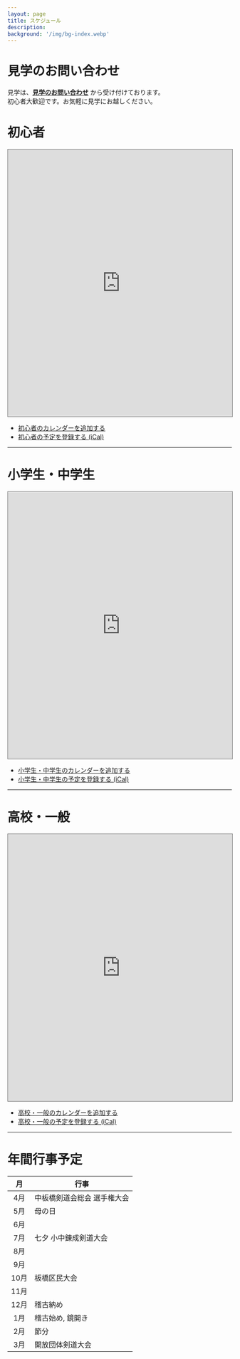 ```yaml
---
layout: page
title: スケジュール
description: 
background: '/img/bg-index.webp'
---
```


# 見学のお問い合わせ

見学は、**[見学のお問い合わせ](/contact)** から受け付けております。  
初心者大歓迎です。お気軽に見学にお越しください。

# 初心者

<iframe src="https://calendar.google.com/calendar/embed?height=600&wkst=1&ctz=Asia%2FTokyo&showPrint=0&src=NTA3MTdkZDIzNWNlMDI5ZjM3NWExNzBmY2RkYzNkZWU0YjNjMjNhZTIwYTg2NzYyYmQ0MDgwZTM3NGE3ODcyMEBncm91cC5jYWxlbmRhci5nb29nbGUuY29t&src=amEuamFwYW5lc2UjaG9saWRheUBncm91cC52LmNhbGVuZGFyLmdvb2dsZS5jb20&color=%237CB342&color=%23b90e28" style="border:solid 1px #777" width="100%" height="600" frameborder="0" scrolling="no"></iframe>

* <a href="https://calendar.google.com/calendar/u/0?cid=NTA3MTdkZDIzNWNlMDI5ZjM3NWExNzBmY2RkYzNkZWU0YjNjMjNhZTIwYTg2NzYyYmQ0MDgwZTM3NGE3ODcyMEBncm91cC5jYWxlbmRhci5nb29nbGUuY29t">初心者のカレンダーを追加する</a>
* <a href="https://calendar.google.com/calendar/ical/50717dd235ce029f375a170fcddc3dee4b3c23ae20a86762bd4080e374a78720%40group.calendar.google.com/public/basic.ics">初心者の予定を登録する (iCal)</a>

---- 

# 小学生・中学生

<iframe src="https://calendar.google.com/calendar/embed?height=600&wkst=1&ctz=Asia%2FTokyo&showPrint=0&src=YzE0NmQ4YzA3M2RhYjY4NWJhNzY1NDdmMGY2ODE2ZTc0OTliOWZhMzM2OGE0NmRjODk4MjkwN2UzNjExODNhNUBncm91cC5jYWxlbmRhci5nb29nbGUuY29t&src=amEuamFwYW5lc2UjaG9saWRheUBncm91cC52LmNhbGVuZGFyLmdvb2dsZS5jb20&color=%23F09300&color=%23b90e28" style="border:solid 1px #777" width="100%" height="600" frameborder="0" scrolling="no"></iframe>

* <a href="https://calendar.google.com/calendar/u/0?cid=YzE0NmQ4YzA3M2RhYjY4NWJhNzY1NDdmMGY2ODE2ZTc0OTliOWZhMzM2OGE0NmRjODk4MjkwN2UzNjExODNhNUBncm91cC5jYWxlbmRhci5nb29nbGUuY29t">小学生・中学生のカレンダーを追加する</a>
* <a href="https://calendar.google.com/calendar/ical/c146d8c073dab685ba76547f0f6816e7499b9fa3368a46dc8982907e361183a5%40group.calendar.google.com/public/basic.ics">小学生・中学生の予定を登録する (iCal)</a>

---- 

# 高校・一般

<iframe src="https://calendar.google.com/calendar/embed?height=600&wkst=1&ctz=Asia%2FTokyo&showPrint=0&src=MDNmOWJjMjY3MDJhMzY0MjY1YWExYmQ5OGM5OTE3MGUzNmQ1ODM2NmYzMGIwZGYwNjA2Y2E3Y2U2MDM4YWM5OEBncm91cC5jYWxlbmRhci5nb29nbGUuY29t&src=amEuamFwYW5lc2UjaG9saWRheUBncm91cC52LmNhbGVuZGFyLmdvb2dsZS5jb20&color=%237986CB&color=%23b90e28" style="border:solid 1px #777" width="100%" height="600" frameborder="0" scrolling="no"></iframe>

* <a href="https://calendar.google.com/calendar/u/0?cid=MDNmOWJjMjY3MDJhMzY0MjY1YWExYmQ5OGM5OTE3MGUzNmQ1ODM2NmYzMGIwZGYwNjA2Y2E3Y2U2MDM4YWM5OEBncm91cC5jYWxlbmRhci5nb29nbGUuY29t">高校・一般のカレンダーを追加する</a>
* <a href="https://calendar.google.com/calendar/ical/03f9bc26702a364265aa1bd98c99170e36d58366f30b0df0606ca7ce6038ac98%40group.calendar.google.com/public/basic.ics">高校・一般の予定を登録する (iCal)</a>

---- 

# 年間行事予定

|  月  | 行事                        |
|:----:|-----------------------------|
|  4月 | 中板橋剣道会総会 選手権大会 |
|  5月 | 母の日                      |
|  6月 |                             |
|  7月 | 七夕 小中錬成剣道大会       |
|  8月 |                             |
|  9月 |                             |
| 10月 | 板橋区民大会                |
| 11月 |                             |
| 12月 | 稽古納め                    |
|  1月 | 稽古始め, 鏡開き            |
|  2月 | 節分                        |
|  3月 | 開放団体剣道大会            |
